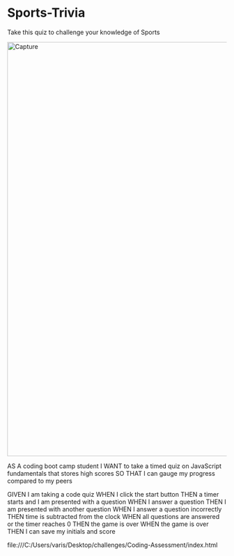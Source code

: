 # Sports-Trivia

Take this quiz to challenge your knowledge of Sports


<img width="950" alt="Capture" src="https://user-images.githubusercontent.com/91279856/141696292-afe68947-9f18-44cf-9228-428c3809e9eb.PNG">

AS A coding boot camp student
I WANT to take a timed quiz on JavaScript fundamentals that stores high scores
SO THAT I can gauge my progress compared to my peers

GIVEN I am taking a code quiz
WHEN I click the start button
THEN a timer starts and I am presented with a question
WHEN I answer a question
THEN I am presented with another question
WHEN I answer a question incorrectly
THEN time is subtracted from the clock
WHEN all questions are answered or the timer reaches 0
THEN the game is over
WHEN the game is over
THEN I can save my initials and score

file:///C:/Users/varis/Desktop/challenges/Coding-Assessment/index.html
